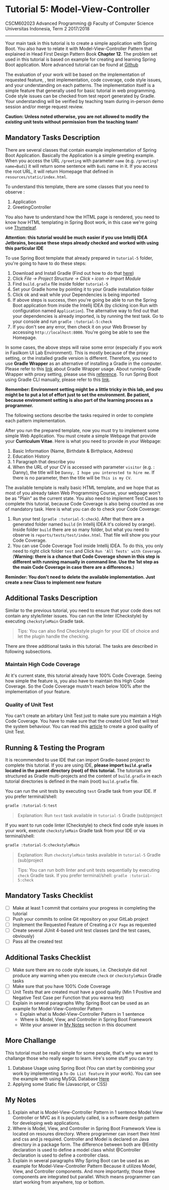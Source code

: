 # Tutorial 5: Model-View-Controller

CSCM602023 Advanced Programming @ Faculty of Computer Science Universitas
Indonesia, Term 2 2017/2018

* * *

Your main task in this tutorial is to create a simple application with Spring Boot. 
You also have to relate it with Model-View-Controller Pattern that explained in Head
First Design Pattern Book **Chapter 12**. The problem set used in this tutorial is 
based on example for creating and learning Spring Boot application. More advanced tutorial
can be found at [Github](https://github.com/spring-guides)

The evaluation of your work will be based on the implementation of requested feature,
, test implementation, code coverage, code style issues, and your understanding on 
each patterns. The implementation itself is a simple feature that generally used for 
basic tutorial in web programming. Code style issues can be checked from test report 
generated by Gradle. Your understanding will be verified by teaching team during 
in-person demo session and/or merge request review.

**Caution: Unless noted otherwise, you are not allowed to modify the _existing_
unit tests without permission from the teaching team!**

## Mandatory Tasks Description

There are several classes that contain example implementation of Spring Boot
Application. Basically the Application is a simple greeting example. When you access the URL 
`/greeting` with parameter `name` (e.g. `/greeting?name=Budi`) it will return some sentence
with `Budi` name in it. If you access the root URL, it will return Homepage that defined in 
`resources/static/index.html`.

To understand this template, there are some classes that you need to observe :

1. Application
2. GreetingController

You also have to understand how the HTML page is rendered, you need to know how 
HTML templating in Spring Boot work, in this case we're going use 
[Thymeleaf](http://www.thymeleaf.org/doc/tutorials/2.1/thymeleafspring.html). 

**Attention: this tutorial would be much easier if you use Intellij IDEA Jetbrains, 
because these steps already checked and worked with using this particular IDE**

To use Spring Boot template that already prepared in `tutorial-5` folder, you're
going to have to do these steps:

1. Download and Install Gradle (Find out how to do that [here](http://gradle.org/install/))
1. Click *File -> Project Structure -> Click `+` icon -> Import Module*
1. Find `build.gradle` file inside folder `tutorial-5`
1. Set your Gradle home by pointing it to your Gradle installation folder
1. Click ok and wait while your Dependencies is being imported
1. If above steps is success, then you're going be able to run the Spring Boot application
from inside the Intellij IDEA (by clicking icon Run with configuration named `Application`).
The alternative way to find out that your dependencies is already imported, is by running the test task.
Go to your console and run `gradle :tutorial-5:check`
1. If you don't see any error, then check it on your Web Browser by accessing `http://localhost:8000`.
You're going be able to see the Homepage.

In some cases, the above steps will raise some error (especially if you work in Fasilkom UI Lab Environment).
This is mostly because of the proxy setting, or the installed gradle version is different.
Therefore, you need to use **Gradle Wrapper** as an alternative of installing a Gradle in the computer.
Please refer to this [link](https://docs.gradle.org/current/userguide/gradle_wrapper.html) about Gradle Wrapper usage.
About running Gradle Wrapper with proxy setting, please use this 
[reference](https://docs.gradle.org/current/userguide/build_environment.html#sec:accessing_the_web_via_a_proxy).
To run Spring Boot using Gradle CLI manually, please refer to this [link](https://spring.io/guides/gs/spring-boot/).

**Remember: Environment setting might be a little tricky in this lab, and you might be to put
a lot of effort just to set the environment. Be patient, because environment setting is also
part of the learning process as a programmer.**

The following sections describe the tasks required in order to complete
each pattern implementation.

After you run the prepared template, now you must try to implement some simple Web Application.
You must create a simple Webpage that provide your **Curriculum Vitae**. Here is what you
need to provide in your Webpage:

1. Basic Information (Name, Birthdate & Birthplace, Address)
2. Education History
3. 1 Paragraph that describe you
4. When the URL of your CV is accessed with parameter `visitor` (e.g.
: Danny), the title will be `Danny, I hope you interested to hire me`. If there is 
no parameter, then the title will be `This is my CV`.


The available template is really basic HTML template, and we hope that as most of you
already taken Web Programming Course, your webpage won't be as "Plain" as the current state.
You also need to implement Test Cases to complete this tutorial, because Code Coverage
is also being counted as one of mandatory task. Here is what you can do to check your 
Code Coverage:

1. Run your test (`gradle :tutorial-5:check`). After that there are a generated folder
named `build` (in Intellij IDEA it's colored by orange). Inside folder `build` there are
so many folder, but what you need to observe is `reports/tests/test/index.html`. That file
will show you your Code Coverage.
1. You can use Code Coverage Tool inside Intellij IDEA. To do this, you only need to
right click folder `test` and Click `Run 'All Tests' with Coverage`. (**Warning: there is a chance that
Code Coverage shown in this step is different with running manually in command line. Use the 1st step
as the main Code Coverage in case there are a differences.**)

**Reminder: You don't need to delete the available implementation. Just create a new Class
to implement new feature**

## Additional Tasks Description

Similar to the previous tutorial, you need to ensure that your code does not
contain any style/linter issues. You can run the linter (Checkstyle) by
executing `checkstyleMain` Gradle task.

> Tips: You can also find Checkstyle plugin for your IDE of choice and let
> the plugin handle the checking.

There are three additional tasks in this tutorial. The tasks are described in
following subsections.

### Maintain High Code Coverage

At it's current state, this tutorial already have 100% Code Coverage. Seeing how 
simple the feature is, you also have to maintain this High Code Coverage. So the Code
Coverage mustn't reach below 100% after the implementation of your feature.

### Quality of Unit Test

You can't create an arbitary Unit Test just to make sure you maintain a High Code
Coverage. You have to make sure that the created Unit Test will test the system
behaviour. You can read this [article](http://www.softwaretestingclass.com/positive-and-negative-testing-in-software-testing/)
to create a good quality of Unit Test.

## Running & Testing the Program

It is recommended to use IDE that can import Gradle-based project to complete this
tutorial. If you are using IDE, **please import `build.gradle` located in the
parent directory (root) of this tutorial.** The tutorials are structured as
Gradle multi-projects and the content of `build.gradle` in each tutorial
directories is defined in the main (root) `build.gradle` file.

You can run the unit tests by executing `test` Gradle task from your IDE. If you
prefer terminal/shell:

```bash
gradle :tutorial-5:test
```

> Explanation: Run `test` task available in `tutorial-5` Gradle (sub)project

If you want to run code linter (Checkstyle) to check find code style issues in
your work, execute `checkstyleMain` Gradle task from your IDE or via
terminal/shell:

```bash
gradle :tutorial-5:checkstyleMain
```

> Explanation: Run `checkstyleMain` tasks available in `tutorial-5` Gradle
> (sub)project

> Tips: You can run both linter and unit tests sequentially by executing `check`
> Gradle task. If you prefer terminal/shell: `gradle :tutorial-5:check`

## Mandatory Tasks Checklist

- [ ] Make at least 1 commit that contains your progress in completing
the tutorial
- [ ] Push your commits to online Git repository on your GitLab project
- [ ] Implement the Requested Feature of Creating a `CV Page` as requested
- [ ] Create several JUnit 4-based unit test classes (and the test cases,
      obviously)
- [ ] Pass all the created test

## Additional Tasks Checklist

- [ ] Make sure there are no code style issues, i.e. Checkstyle did not
produce any warning when you execute `check` or `checkstyleMain` Gradle
tasks
- [ ] Make sure that you have 100% Code Coverage
- [ ] Unit Tests that are created must have a good quality (Min 1 Positive and Negative
Test Case per Function that you wanna test)
- [ ] Explain in several paragraphs Why Spring Boot can be used as an example 
for Model-View-Controller Pattern
    - Explain what is Model-View-Controller Pattern in 1 sentence
    - Where is Model, View, and Controller in Spring Boot Framework
    - Write your answer in [My Notes](#my-notes) section in this document

## More Challange

This tutorial must be really simple for some people, that's why we want to challange
those who really eager to learn. Hre's some stuff you can try:

1. Database Usage using Spring Boot (You can start by combining your work by
implementing a `To-Do List feature` in your work). You can see the example with using MySQL
Database [Here](https://github.com/spring-guides/gs-accessing-data-mysql)
2. Applying some Static file (Javascript, or CSS)

## My Notes

1. Explain what is Model-View-Controller Pattern in 1 sentence
    Model View Controller or MVC as it is popularly called, 
    is a software design pattern for developing web applications.
2. Where is Model, View, and Controller in Spring Boot Framework
    View is located on resoures directory. Where programmer can insert their html and css and js required.
    Controller and Model is declared on Java directory in a package form. The difference between both
        are @Entity declaration is used to define a model class whilst @Controller declaration is used
        to define a controller class.
3. Explain in several paragraphs Why Spring Boot can be used as an example 
   for Model-View-Controller Pattern
    Because it utilizes Model, View, and Controller components. And more importantly, those three
    components are integrated but parallel. Which means programmer can start working from anywhere, top or bottom.
